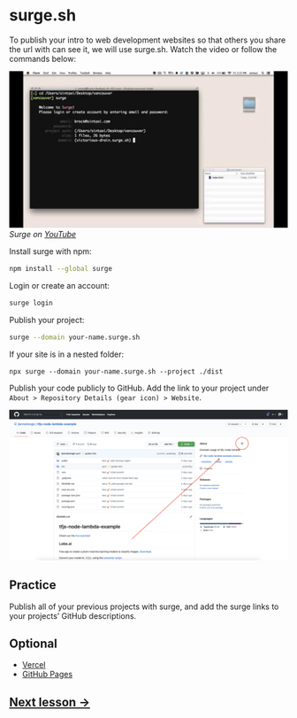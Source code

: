 # surge.sh

To publish your intro to web development websites so that others you share the url with can see it, we will use surge.sh. Watch the video or follow the commands below:

[![maxresdefault-surge.jpg](../images/maxresdefault-surge.jpg)](https://www.youtube.com/watch?v=-EjdMvYPSVU)
_Surge on [YouTube](https://www.youtube.com/watch?v=-EjdMvYPSVU)_

Install surge with npm:

```bash
npm install --global surge
```

Login or create an account:

```bash
surge login
```

Publish your project:

```bash
surge --domain your-name.surge.sh
```

If your site is in a nested folder:

```
npx surge --domain your-name.surge.sh --project ./dist
```

Publish your code publicly to GitHub. Add the link to your project under `About > Repository Details (gear icon) > Website`.

![github-link.png](../images/github-link.png)

## Practice

Publish all of your previous projects with surge, and add the surge links to your projects’ GitHub descriptions.

## Optional

- [Vercel](https://vercel.com/)
- [GitHub Pages](https://www.npmjs.com/package/gh-pages#command-line-utility)

## [Next lesson →](./12-conclusion.md)
